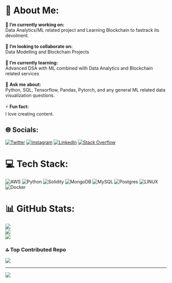 # 💫 About Me:
🔭 **I’m currently working on:**  <br>Data Analytics/ML related project and Learning Blockchain to fastrack its devolment.<br><br>👯 **I’m looking to collaborate on:**  <br>Data Modelling and Blockchain Projects<br><br>🌱 **I’m currently learning:**  <br>Advanced DSA with ML combined with Data Analytics and Blockchain related services <br><br>💬 **Ask me about:**  <br>Python, SQL, Tensorflow, Pandas, Pytorch, and any general ML related data visualization questions.<br><br>⚡ **Fun fact:**  <br>I love creating content.


## 🌐 Socials:
[![Twitter](https://img.shields.io/badge/Twitter-%231DA1F2.svg?logo=Twitter&logoColor=white)](https://twitter.com/Gyan3168) [![Instagram](https://img.shields.io/badge/Instagram-%23E4405F.svg?logo=Instagram&logoColor=white)](https://instagram.com/partime_artisan) [![LinkedIn](https://img.shields.io/badge/LinkedIn-%230077B5.svg?logo=linkedin&logoColor=white)](https://linkedin.com/in/gyan-prakash-patra-037671141) [![Stack Overflow](https://img.shields.io/badge/-Stackoverflow-FE7A16?logo=stack-overflow&logoColor=white)](https://stackoverflow.com/users/13952209) 

# 💻 Tech Stack:
![AWS](https://img.shields.io/badge/AWS-%23FF9900.svg?style=for-the-badge&logo=amazon-aws&logoColor=white) ![Python](https://img.shields.io/badge/python-3670A0?style=for-the-badge&logo=python&logoColor=ffdd54) ![Solidity](https://img.shields.io/badge/Solidity-%23363636.svg?style=for-the-badge&logo=solidity&logoColor=white) ![MongoDB](https://img.shields.io/badge/MongoDB-%234ea94b.svg?style=for-the-badge&logo=mongodb&logoColor=white) ![MySQL](https://img.shields.io/badge/mysql-%2300f.svg?style=for-the-badge&logo=mysql&logoColor=white) ![Postgres](https://img.shields.io/badge/postgres-%23316192.svg?style=for-the-badge&logo=postgresql&logoColor=white) ![LINUX](https://img.shields.io/badge/Linux-FCC624?style=for-the-badge&logo=linux&logoColor=black) ![Docker](https://img.shields.io/badge/docker-%230db7ed.svg?style=for-the-badge&logo=docker&logoColor=white)

# 📊 GitHub Stats:
![](https://github-readme-stats.vercel.app/api?username=Gyan3168&theme=dark&hide_border=false&include_all_commits=false&count_private=false)<br/>
![](https://github-readme-streak-stats.herokuapp.com/?user=Gyan3168&theme=dark&hide_border=false)<br/>
![](https://github-readme-stats.vercel.app/api/top-langs/?username=Gyan3168&theme=dark&hide_border=false&include_all_commits=false&count_private=false&layout=compact)

### 🔝 Top Contributed Repo
![](https://github-contributor-stats.vercel.app/api?username=Gyan3168&limit=5&theme=tokyonight&combine_all_yearly_contributions=true)

---
[![](https://visitcount.itsvg.in/api?id=Gyan3168&icon=0&color=0)](https://visitcount.itsvg.in)

<!-- Proudly created with GPRM ( https://gprm.itsvg.in ) -->
